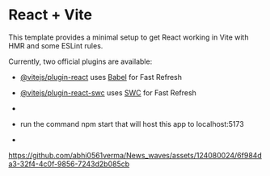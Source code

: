 # React + Vite

This template provides a minimal setup to get React working in Vite with HMR and some ESLint rules.

Currently, two official plugins are available:

- [@vitejs/plugin-react](https://github.com/vitejs/vite-plugin-react/blob/main/packages/plugin-react/README.md) uses [Babel](https://babeljs.io/) for Fast Refresh
- [@vitejs/plugin-react-swc](https://github.com/vitejs/vite-plugin-react-swc) uses [SWC](https://swc.rs/) for Fast Refresh
- 
-  run the command npm start that will host this app to localhost:5173

- 
https://github.com/abhi0561verma/News_waves/assets/124080024/6f984da3-32f4-4c0f-9856-7243d2b085cb












